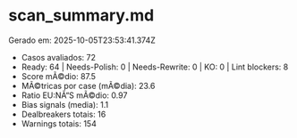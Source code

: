 # scan_summary.md
Gerado em: 2025-10-05T23:53:41.374Z

- Casos avaliados: 72
- Ready: 64 | Needs-Polish: 0 | Needs-Rewrite: 0 | KO: 0 | Lint blockers: 8
- Score mÃ©dio: 87.5
- MÃ©tricas por case (mÃ©dia): 23.6
- Ratio EU:NÃ“S mÃ©dio: 0.97
- Bias signals (media): 1.1
- Dealbreakers totais: 16
- Warnings totais: 154

